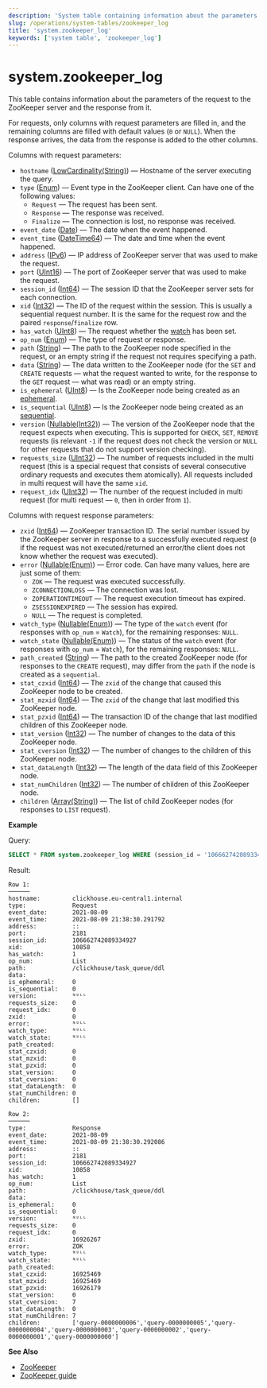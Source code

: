 ```yaml
---
description: 'System table containing information about the parameters of the request to the ZooKeeper server and the response from it.'
slug: /operations/system-tables/zookeeper_log
title: 'system.zookeeper_log'
keywords: ['system table', 'zookeeper_log']
---
```


# system.zookeeper_log

This table contains information about the parameters of the request to the ZooKeeper server and the response from it.

For requests, only columns with request parameters are filled in, and the remaining columns are filled with default values (`0` or `NULL`). When the response arrives, the data from the response is added to the other columns.

Columns with request parameters:

- `hostname` ([LowCardinality(String)](../../sql-reference/data-types/string.md)) — Hostname of the server executing the query.
- `type` ([Enum](../../sql-reference/data-types/enum.md)) — Event type in the ZooKeeper client. Can have one of the following values:
    - `Request` — The request has been sent.
    - `Response` — The response was received.
    - `Finalize` — The connection is lost, no response was received.
- `event_date` ([Date](../../sql-reference/data-types/date.md)) — The date when the event happened.
- `event_time` ([DateTime64](../../sql-reference/data-types/datetime64.md)) — The date and time when the event happened.
- `address` ([IPv6](../../sql-reference/data-types/ipv6.md)) — IP address of ZooKeeper server that was used to make the request.
- `port` ([UInt16](../../sql-reference/data-types/int-uint.md)) — The port of ZooKeeper server that was used to make the request.
- `session_id` ([Int64](../../sql-reference/data-types/int-uint.md)) — The session ID that the ZooKeeper server sets for each connection.
- `xid` ([Int32](../../sql-reference/data-types/int-uint.md)) — The ID of the request within the session. This is usually a sequential request number. It is the same for the request row and the paired `response`/`finalize` row.
- `has_watch` ([UInt8](../../sql-reference/data-types/int-uint.md)) — The request whether the [watch](https://zookeeper.apache.org/doc/r3.3.3/zookeeperProgrammers.html#ch_zkWatches) has been set.
- `op_num` ([Enum](../../sql-reference/data-types/enum.md)) — The type of request or response.
- `path` ([String](../../sql-reference/data-types/string.md)) — The path to the ZooKeeper node specified in the request, or an empty string  if the request not requires specifying a path.
- `data` ([String](../../sql-reference/data-types/string.md)) — The data written to the ZooKeeper node (for the `SET` and `CREATE` requests — what the request wanted to write, for the response to the `GET` request — what was read) or an empty string.
- `is_ephemeral` ([UInt8](../../sql-reference/data-types/int-uint.md)) — Is the ZooKeeper node being created as an [ephemeral](https://zookeeper.apache.org/doc/r3.3.3/zookeeperProgrammers.html#Ephemeral+Nodes).
- `is_sequential` ([UInt8](../../sql-reference/data-types/int-uint.md)) — Is the ZooKeeper node being created as an [sequential](https://zookeeper.apache.org/doc/r3.3.3/zookeeperProgrammers.html#Sequence+Nodes+--+Unique+Naming).
- `version` ([Nullable(Int32)](../../sql-reference/data-types/nullable.md)) — The version of the ZooKeeper node that the request expects when executing. This is supported for `CHECK`, `SET`, `REMOVE` requests (is relevant `-1` if the request does not check the version or `NULL` for other requests that do not support version checking).
- `requests_size` ([UInt32](../../sql-reference/data-types/int-uint.md)) — The number of requests included in the multi request (this is a special request that consists of several consecutive ordinary requests and executes them atomically). All requests included in multi request will have the same `xid`.
- `request_idx` ([UInt32](../../sql-reference/data-types/int-uint.md)) — The number of the request included in multi request (for multi request — `0`, then in order from `1`).

Columns with request response parameters:

- `zxid` ([Int64](../../sql-reference/data-types/int-uint.md)) — ZooKeeper transaction ID. The serial number issued by the ZooKeeper server in response to a successfully executed request (`0` if the request was not executed/returned an error/the client does not know whether the request was executed).
- `error` ([Nullable(Enum)](../../sql-reference/data-types/nullable.md)) — Error code. Can have many values, here are just some of them:
    - `ZOK` — The request was executed successfully.
    - `ZCONNECTIONLOSS` — The connection was lost.
    - `ZOPERATIONTIMEOUT` — The request execution timeout has expired.
	- `ZSESSIONEXPIRED` — The session has expired.
    - `NULL` — The request is completed.
- `watch_type` ([Nullable(Enum)](../../sql-reference/data-types/nullable.md)) — The type of the `watch` event (for responses with `op_num` = `Watch`), for the remaining responses: `NULL`.
- `watch_state` ([Nullable(Enum)](../../sql-reference/data-types/nullable.md)) — The status of the `watch` event (for responses with `op_num` = `Watch`), for the remaining responses: `NULL`.
- `path_created` ([String](../../sql-reference/data-types/string.md)) — The path to the created ZooKeeper node (for responses to the `CREATE` request), may differ from the `path` if the node is created as a `sequential`.
- `stat_czxid` ([Int64](../../sql-reference/data-types/int-uint.md)) — The `zxid` of the change that caused this ZooKeeper node to be created.
- `stat_mzxid` ([Int64](../../sql-reference/data-types/int-uint.md)) — The `zxid` of the change that last modified this ZooKeeper node.
- `stat_pzxid` ([Int64](../../sql-reference/data-types/int-uint.md)) — The transaction ID of the change that last modified children of this ZooKeeper node.
- `stat_version` ([Int32](../../sql-reference/data-types/int-uint.md)) — The number of changes to the data of this ZooKeeper node.
- `stat_cversion` ([Int32](../../sql-reference/data-types/int-uint.md)) — The number of changes to the children of this ZooKeeper node.
- `stat_dataLength` ([Int32](../../sql-reference/data-types/int-uint.md)) — The length of the data field of this ZooKeeper node.
- `stat_numChildren` ([Int32](../../sql-reference/data-types/int-uint.md)) — The number of children of this ZooKeeper node.
- `children` ([Array(String)](../../sql-reference/data-types/array.md)) — The list of child ZooKeeper nodes (for responses to `LIST` request).

**Example**

Query:

``` sql
SELECT * FROM system.zookeeper_log WHERE (session_id = '106662742089334927') AND (xid = '10858') FORMAT Vertical;
```

Result:

``` text
Row 1:
──────
hostname:         clickhouse.eu-central1.internal
type:             Request
event_date:       2021-08-09
event_time:       2021-08-09 21:38:30.291792
address:          ::
port:             2181
session_id:       106662742089334927
xid:              10858
has_watch:        1
op_num:           List
path:             /clickhouse/task_queue/ddl
data:
is_ephemeral:     0
is_sequential:    0
version:          ᴺᵁᴸᴸ
requests_size:    0
request_idx:      0
zxid:             0
error:            ᴺᵁᴸᴸ
watch_type:       ᴺᵁᴸᴸ
watch_state:      ᴺᵁᴸᴸ
path_created:
stat_czxid:       0
stat_mzxid:       0
stat_pzxid:       0
stat_version:     0
stat_cversion:    0
stat_dataLength:  0
stat_numChildren: 0
children:         []

Row 2:
──────
type:             Response
event_date:       2021-08-09
event_time:       2021-08-09 21:38:30.292086
address:          ::
port:             2181
session_id:       106662742089334927
xid:              10858
has_watch:        1
op_num:           List
path:             /clickhouse/task_queue/ddl
data:
is_ephemeral:     0
is_sequential:    0
version:          ᴺᵁᴸᴸ
requests_size:    0
request_idx:      0
zxid:             16926267
error:            ZOK
watch_type:       ᴺᵁᴸᴸ
watch_state:      ᴺᵁᴸᴸ
path_created:
stat_czxid:       16925469
stat_mzxid:       16925469
stat_pzxid:       16926179
stat_version:     0
stat_cversion:    7
stat_dataLength:  0
stat_numChildren: 7
children:         ['query-0000000006','query-0000000005','query-0000000004','query-0000000003','query-0000000002','query-0000000001','query-0000000000']
```

**See Also**

- [ZooKeeper](../../operations/tips.md#zookeeper)
- [ZooKeeper guide](https://zookeeper.apache.org/doc/r3.3.3/zookeeperProgrammers.html)
